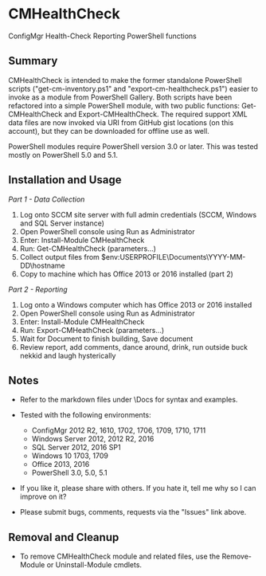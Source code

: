 # CMHealthCheck

ConfigMgr Health-Check Reporting PowerShell functions

## Summary

CMHealthCheck is intended to make the former standalone PowerShell scripts ("get-cm-inventory.ps1" and "export-cm-healthcheck.ps1") easier to invoke as a module from PowerShell Gallery.  Both scripts have been refactored into a simple PowerShell module, with two public functions: Get-CMHealthCheck and Export-CMHealthCheck.  The required support XML data files are now invoked via URI from GitHub gist locations (on this account), but they can be downloaded for offline use as well.

PowerShell modules require PowerShell version 3.0 or later.  This was tested mostly on PowerShell 5.0 and 5.1.

## Installation and Usage

_Part 1 - Data Collection_

1. Log onto SCCM site server with full admin credentials (SCCM, Windows and SQL Server instance)
2. Open PowerShell console using Run as Administrator
3. Enter: Install-Module CMHealthCheck
4. Run: Get-CMHealthCheck (parameters...)
5. Collect output files from $env:USERPROFILE\Documents\YYYY-MM-DD\hostname
6. Copy to machine which has Office 2013 or 2016 installed (part 2)

_Part 2 - Reporting_

1. Log onto a Windows computer which has Office 2013 or 2016 installed
2. Open PowerShell console using Run as Administrator
3. Enter: Install-Module CMHealthCheck
4. Run: Export-CMHeathCheck (parameters...)
5. Wait for Document to finish building, Save document
6. Review report, add comments, dance around, drink, run outside buck nekkid and laugh hysterically

## Notes

* Refer to the markdown files under \Docs for syntax and examples.
* Tested with the following environments:
   * ConfigMgr 2012 R2, 1610, 1702, 1706, 1709, 1710, 1711
   * Windows Server 2012, 2012 R2, 2016
   * SQL Server 2012, 2016 SP1
   * Windows 10 1703, 1709
   * Office 2013, 2016
   * PowerShell 3.0, 5.0, 5.1
  
* If you like it, please share with others.  If you hate it, tell me why so I can improve on it?
* Please submit bugs, comments, requests via the "Issues" link above.

## Removal and Cleanup

* To remove CMHealthCheck module and related files, use the Remove-Module or Uninstall-Module cmdlets.
